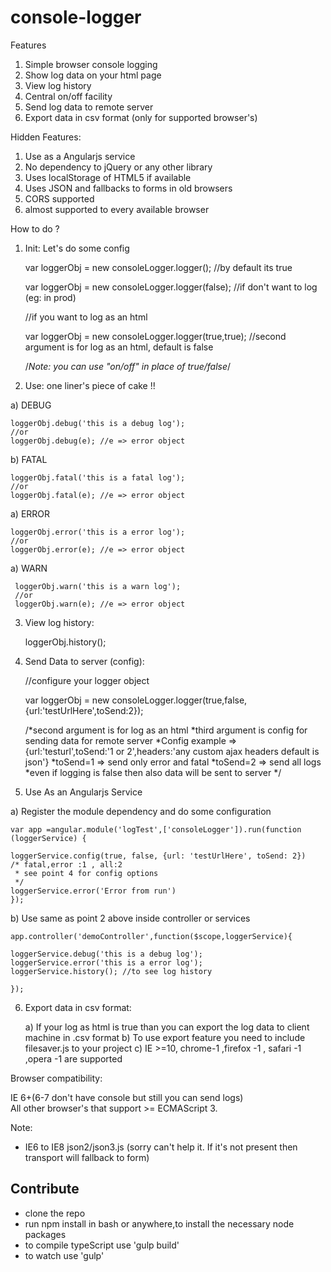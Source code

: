 console-logger
==============

Features 

1) Simple browser console logging <br/>
2) Show log data on your html page <br/>
3) View log history  <br/>
4) Central on/off facility   <br/>
5) Send log data to remote server  <br/>
6) Export data in csv format (only for supported browser's)

Hidden Features:

1) Use as a Angularjs service <br/>
2) No dependency to jQuery or any other library <br/>
3) Uses localStorage of HTML5 if available <br/>
4) Uses JSON and fallbacks to forms in old browsers <br/>
5) CORS supported <br/>
6) almost supported to every available browser <br/>



How to do ? 

1) Init: Let's do some config
  
    var loggerObj = new consoleLogger.logger(); //by default its true 
    
    var loggerObj = new consoleLogger.logger(false); //if don't want to log (eg: in prod)
    
    
    //if you want to log as an html
    
    var loggerObj = new consoleLogger.logger(true,true);
    //second argument is for log as an html, default is false 
    
    /*Note: you can use "on/off" in place of true/false*/

2) Use: one liner's piece of cake !!

  a) DEBUG
    
    loggerObj.debug('this is a debug log');
    //or
    loggerObj.debug(e); //e => error object
 
  
  b) FATAL
  
    loggerObj.fatal('this is a fatal log');
    //or
    loggerObj.fatal(e); //e => error object
 
  
  a) ERROR
 
    loggerObj.error('this is a error log');
    //or
    loggerObj.error(e); //e => error object
  
  
  a) WARN
 
     loggerObj.warn('this is a warn log');
     //or
     loggerObj.warn(e); //e => error object
 
  
3) View log history:  

    loggerObj.history();
  
4) Send Data to server (config): 


    //configure your logger object
   
    var loggerObj = new consoleLogger.logger(true,false,{url:'testUrlHere',toSend:2});
    
    /*second argument is for log as an html
     *third argument is config for sending data for remote server
     *Config example => {url:'testurl',toSend:'1 or 2',headers:'any custom ajax headers default is json'}
     *toSend=1 => send only error and fatal
     *toSend=2 => send all logs
     *even if logging is false then also data will be sent to server
     */

5)  Use As an Angularjs Service  

   a) Register the module dependency and do some configuration
   
    var app =angular.module('logTest',['consoleLogger']).run(function (loggerService) {

    loggerService.config(true, false, {url: 'testUrlHere', toSend: 2})
    /* fatal,error :1 , all:2
     * see point 4 for config options
     */
    loggerService.error('Error from run')
    });
    
    
  b) Use same as point 2 above inside controller or services 
    
    app.controller('demoController',function($scope,loggerService){
    
    loggerService.debug('this is a debug log');
    loggerService.error('this is a error log');
    loggerService.history(); //to see log history
    
    });

6) Export data in csv format:

   a) If your log as html is true than you can export the log data to client machine in .csv format
   b) To use export feature you need to include filesaver.js to your project
   c) IE >=10, chrome-1 ,firefox -1 , safari -1 ,opera -1 are supported
   
 Browser compatibility: 
 
 IE 6+(6-7 don't have console but still you can send logs) <br/>
 All other browser's that support >= ECMAScript 3. 
 
 Note:
 
- IE6 to IE8 json2/json3.js 
(sorry can't help it. If it's not present then transport will fallback to form)


<h2>Contribute</h2>

- clone the repo
- run npm install in bash or anywhere,to install the necessary node packages
- to compile typeScript use 'gulp build'
- to watch use 'gulp'
